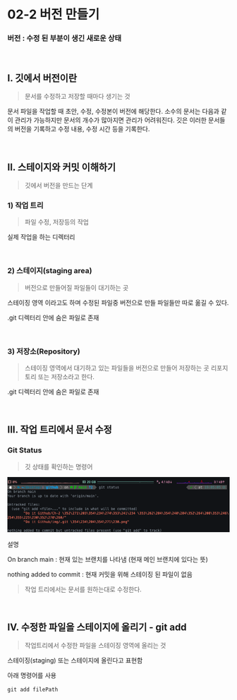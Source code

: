 # 02-2 버전 만들기

### 버전 : 수정 된 부분이 생긴 새로운 상태

<br>

## I. 깃에서 버전이란
> 문서를 수정하고 저장할 때마다 생기는 것

문서 파일을 작업할 때 초안, 수정, 수정본이 버전에 해당한다. 소수의 문서는 다음과 같이 관리가 가능하지만 문서의 개수가 많아지면 관리가 어려워진다. 깃은 이러한 문서들의 버전을 기록하고 수정 내용, 수정 시간 등을 기록한다.

<br>

## II. 스테이지와 커밋 이해하기
> 깃에서 버전을 만드는 단계

### 1) 작업 트리
> 파일 수정, 저장등의 작업

실제 작업을 하는 디렉터리

<br>

### 2) 스테이지(staging area)
> 버전으로 만들어질 파일들이 대기하는 곳

스테이징 영역 이라고도 하며 수정된 파일중 버전으로 만들 파일들만 따로 옮길 수 있다.

.git 디렉터리 안에 숨은 파일로 존재

<br>

### 3) 저장소(Repository)
> 스테이징 영역에서 대기하고 있는 파일들을 버전으로 만들어 저장하는 곳
리포지토리 또는 저장소라고 한다.

.git 디렉터리 안에 숨은 파일로 존재

<br>

## III. 작업 트리에서 문서 수정

### Git Status
> 깃 상태를 확인하는 명령어

<img src = "../img/git status.png">

설명

On branch main : 현재 있는 브랜치를 나타냄 (현재 메인 브랜치에 있다는 뜻)

nothing added to commit : 현재 커밋을 위해 스테이징 된 파일이 없음

> 작업 트리에서는 문서를 원하는대로 수정한다.

<br>


## IV. 수정한 파일을 스테이지에 올리기 - git add
> 작업트리에서 수정한 파일을 스테이징 영역에 올리는 것

스테이징(staging) 또는 스테이지에 올린다고 표현함

아래 명령어를 사용
```
git add filePath
```

